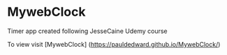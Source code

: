 # MywebClock
Timer app created following JesseCaine Udemy course 

To view visit [MywebClock] (https://pauldedward.github.io/MywebClock/)
